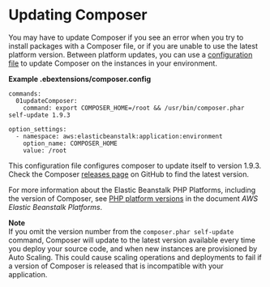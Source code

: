 # Updating Composer<a name="php-configuration-composerupdate"></a>

You may have to update Composer if you see an error when you try to install packages with a Composer file, or if you are unable to use the latest platform version\. Between platform updates, you can use a [configuration file](ebextensions.md) to update Composer on the instances in your environment\.

**Example \.ebextensions/composer\.config**  

```
commands:
  01updateComposer:
    command: export COMPOSER_HOME=/root && /usr/bin/composer.phar self-update 1.9.3

option_settings:
  - namespace: aws:elasticbeanstalk:application:environment
    option_name: COMPOSER_HOME
    value: /root
```

This configuration file configures composer to update itself to version 1\.9\.3\. Check the Composer [releases page](https://github.com/composer/composer/releases) on GitHub to find the latest version\.

For more information about the Elastic Beanstalk PHP Platforms, including the version of Composer, see [PHP platform versions](https://docs.aws.amazon.com/elasticbeanstalk/latest/platforms/platforms-supported.html#platforms-supported.PHP) in the document *AWS Elastic Beanstalk Platforms*\.

**Note**  
If you omit the version number from the `composer.phar self-update` command, Composer will update to the latest version available every time you deploy your source code, and when new instances are provisioned by Auto Scaling\. This could cause scaling operations and deployments to fail if a version of Composer is released that is incompatible with your application\.